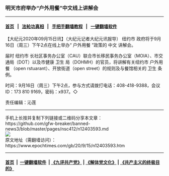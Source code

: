 ### 明天市府举办“户外用餐”中文线上讲解会
------------------------

#### [首页](https://github.com/gfw-breaker/banned-news3/blob/master/README.md) &nbsp;&nbsp;|&nbsp;&nbsp; [法轮功真相](https://github.com/begood0513/basic/blob/master/README.md)  &nbsp;&nbsp;|&nbsp;&nbsp; [手把手翻墙教程](https://github.com/gfw-breaker/guides/wiki)  &nbsp;&nbsp;|&nbsp;&nbsp; [一键翻墙软件](https://github.com/gfw-breaker/nogfw/blob/master/README.md)  



<div><p>
 【大纪元2020年09月15日讯】（大纪元记者大纪元讯报导）
 <ok href="https://www.epochtimes.com/gb/tag/%E7%BA%BD%E7%BA%A6%E5%B8%82.html">
  纽约市
 </ok>
 政府将于9月16日（周三）下午2点在线上举办“
 <ok href="https://www.epochtimes.com/gb/tag/%E6%88%B7%E5%A4%96%E7%94%A8%E9%A4%90.html">
  户外用餐
 </ok>
 ”政策的
 <ok href="https://www.epochtimes.com/gb/tag/%E4%B8%AD%E6%96%87.html">
  中文
 </ok>
 讲解会。
</p>
<p>
 届时
 <ok href="https://www.epochtimes.com/gb/tag/%E7%BA%BD%E7%BA%A6%E5%B8%82.html">
  纽约市
 </ok>
 长社区事务办公室（CAU）联合市长移民事务办公室（MOIA）、市交通局（DOT）以及市健康
 <ok href="https://www.epochtimes.com/gb/tag/%E5%8D%AB%E7%94%9F.html">
  卫生
 </ok>
 局（DOHMH）的官员，将讲解有关纽约市
 <ok href="https://www.epochtimes.com/gb/tag/%E6%88%B7%E5%A4%96%E7%94%A8%E9%A4%90.html">
  户外用餐
 </ok>
 （open rstuarant）、开放街道（open street）的规则及与餐馆相关的
 <ok href="https://www.epochtimes.com/gb/tag/%E5%8D%AB%E7%94%9F.html">
  卫生
 </ok>
 条例。
</p>
<p>
 时间：9月16日（周三）下午2点，参与方式请拨打电话：408-418-9388，会议ID：173 810 9169，密码：x937。◇
</p>
<p>
 责任编辑：沁莲
</p>
</div>
<hr/>
手机上长按并复制下列链接或二维码分享本文章：<br/>
https://github.com/gfw-breaker/banned-news3/blob/master/pages/nsc412/n12403593.md <br/>
<a href='https://github.com/gfw-breaker/banned-news3/blob/master/pages/nsc412/n12403593.md'><img src='https://github.com/gfw-breaker/banned-news3/blob/master/pages/nsc412/n12403593.md.png'/></a> <br/>
原文地址（需翻墙访问）：https://www.epochtimes.com/gb/20/9/15/n12403593.htm


------------------------
#### [首页](https://github.com/gfw-breaker/banned-news3/blob/master/README.md) &nbsp;|&nbsp; [一键翻墙软件](https://github.com/gfw-breaker/nogfw/blob/master/README.md) &nbsp;| [《九评共产党》](https://github.com/gfw-breaker/9ping.md/blob/master/README.md#九评之一评共产党是什么) | [《解体党文化》](https://github.com/gfw-breaker/jtdwh.md/blob/master/README.md) | [《共产主义的终极目的》](https://github.com/gfw-breaker/gczydzjmd.md/blob/master/README.md)


<img src='http://gfw-breaker.win/banned-news3/pages/nsc412/n12403593.md' width='0px' height='0px'/>